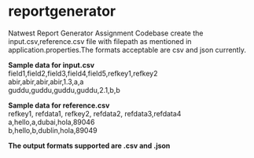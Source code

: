 # reportgenerator
Natwest Report Generator Assignment Codebase
create the input.csv,reference.csv file with filepath as mentioned in application.properties.The formats acceptable are csv and json currently.

**Sample data for input.csv**
<br>field1,field2,field3,field4,field5,refkey1,refkey2
<br>abir,abir,abir,abir,1.3,a,a
<br>guddu,guddu,guddu,guddu,2.1,b,b

**Sample data for reference.csv**
<br>refkey1, refdata1, refkey2, refdata2, refdata3,refdata4
<br>a,hello,a,dubai,hola,89046
<br>b,hello,b,dublin,hola,89049

**The output formats supported are .csv and .json**
